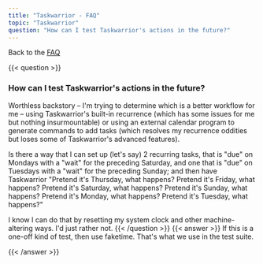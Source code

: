 ```yaml
---
title: "Taskwarrior - FAQ"
topic: "Taskwarrior"
question: "How can I test Taskwarrior's actions in the future?"
---
```


Back to the [FAQ](/support/faq)

{{< question >}}
### How can I test Taskwarrior's actions in the future?
Worthless backstory – I'm trying to determine which is a better workflow for me – using Taskwarrior's built-in recurrence (which has some issues for me but nothing insurmountable) or using an external calendar program  to generate commands to add tasks (which resolves my recurrence oddities but loses some of Taskwarrior's advanced features).

Is there a way that I can set up (let's say) 2 recurring tasks, that is "due" on Mondays with a "wait" for the preceding Saturday, and one that is "due" on Tuesdays with a "wait" for the preceding Sunday; and then have Taskwarrior "Pretend it's Thursday, what happens? Pretend it's Friday, what happens? Pretend it's Saturday, what happens? Pretend it's Sunday, what happens? Pretend it's Monday, what happens? Pretend it's Tuesday, what happens?"

I know I can do that by resetting my system clock and other machine-altering ways.
I'd just rather not.
{{< /question >}}
{{< answer >}}
If this is a one-off kind of test, then use faketime.
That's what we use in the test suite.

{{< /answer >}}
